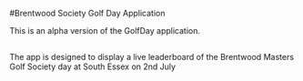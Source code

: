 #Brentwood Society Golf Day Application

This is an alpha version of the GolfDay application.


##
The app is designed to display a live leaderboard of the Brentwood Masters Golf Society day at South Essex on 2nd July
